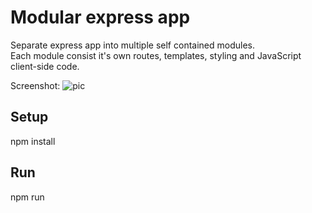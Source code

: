 # Modular express app

Separate express app into multiple self contained modules.  
Each module consist it's own routes, templates, styling and JavaScript client-side code.

Screenshot:
![pic](http://i.imgur.com/gbWcbSu.png)

## Setup
npm install

## Run
npm run
